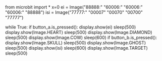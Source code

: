 from microbit import *
x=0
ei = Image("88888:"
"60006:"
"60006:"
"60006:"
"88888")
isi = Image("77777:"
"00007"
"00070"
"00700"
"77777")

while True:
    if button_a.is_pressed():
        display.show(ei)
        sleep(500)
        display.show(Image.HEART)
        sleep(500)
        display.show(Image.DIAMOND)
        sleep(500)
        display.show(Image.COW)
        sleep(600)
    if button_b.is_pressed():
        display.show(Image.SKULL)
        sleep(500)
        display.show(Image.GHOST)
        sleep(500)
        display.show(isi)
        sleep(600)
        display.show(Image.TARGET)
        sleep(500)
